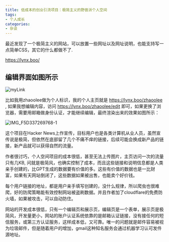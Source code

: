 ```yaml
---
title: 低成本的创业引流项目：极简主义的野兽派个人空间
tags:
- 个人成长
categories:
- 杂谈
---
```




最近发现了一个极简主义的网站，可以放置一些网址以及网址说明，也能支持写一点简单CSS，其它的什么都做不了.

https://lynx.boo/



## 编辑界面如图所示





![myLink](https://cdn.fangyuanxiaozhan.com/assets/1730617255672S461xe0z.jpeg)





 比如我用zhaoolee做为个人标识，我的个人主页就是 https://lynx.boo/zhaoolee , 如果我想编辑内容，访问 https://lynx.boo/zhaoolee/edit 即可，如果更换了浏览器，需要用邮箱做身份认证，才能继续编辑，最终渲染出来的效果如图所示：



![IMG_F5D337269768-1](https://cdn.fangyuanxiaozhan.com/assets/1730617556394241ZMrzX.jpeg)





这个项目在Hacker News上作宣传，目标用户也是各类计算机从业人员，虽然宣传说是极简，但依然在底部留了几个不痛不痒的链接，后续可能会换成新产品的链接，新产品就可以获得自然的流量。



作者很讨巧，个人空间项目的成本很低，甚至无法上传图片，主页访问一次的流量只有几KB, 问就是极简风，也确实控制了成本，而且这些链接和说明信息都是人类亲手创建的，比GPT生成的数据要有价值的多。这些有价值的数据也是一比财富，如果有天网站倒闭了，这些数据如果被出售，也能卖个好价钱。



每个用户链接的地址，都是用户亲手填写创建的，没什么规律，所以爬虫也很难爬，好的防爬策略能有效控制网站被盗刷数据。并且作者加了cloudflare的免费防火墙，如果被攻击，可以自动防住。



网站的开发成本很低，只有一个编辑页和展示页，编辑页是一个表单，展示页是极简风，开发量更小，网站的账户认证系统依靠的是邮箱认证链接，没有接任何的短信服务，或第三方认证服务，这样成本低，又可靠。唯一的问题就是邮件容易被视为垃圾邮件，但是随着用户的增加，gmail这种知名服务会通过机器学习认可发件源地址。




